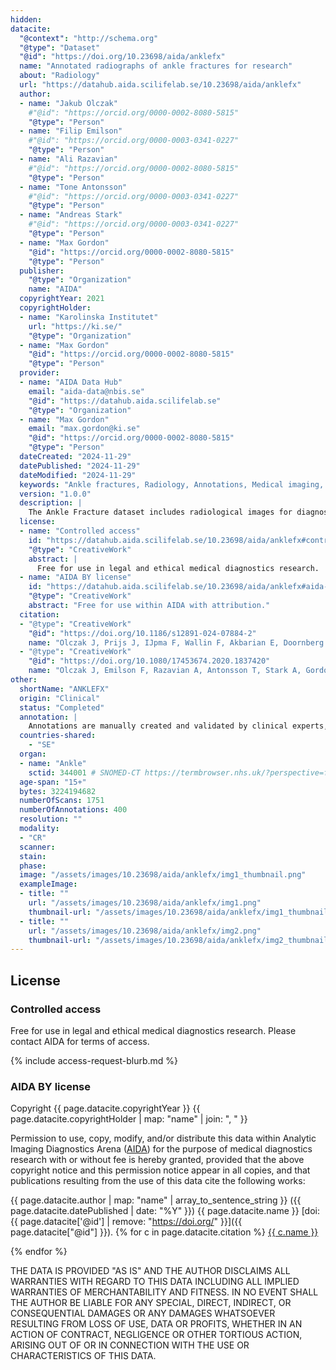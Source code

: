 ```yaml
---
hidden: 
datacite:
  "@context": "http://schema.org"
  "@type": "Dataset"
  "@id": "https://doi.org/10.23698/aida/anklefx"
  name: "Annotated radiographs of ankle fractures for research"
  about: "Radiology"
  url: "https://datahub.aida.scilifelab.se/10.23698/aida/anklefx"
  author:
  - name: "Jakub Olczak"
    #"@id": "https://orcid.org/0000-0002-8080-5815"
    "@type": "Person"
  - name: "Filip Emilson"
    #"@id": "https://orcid.org/0000-0003-0341-0227"
    "@type": "Person"
  - name: "Ali Razavian"
    #"@id": "https://orcid.org/0000-0002-8080-5815"
    "@type": "Person"
  - name: "Tone Antonsson"
    #"@id": "https://orcid.org/0000-0003-0341-0227"
    "@type": "Person"
  - name: "Andreas Stark"
    #"@id": "https://orcid.org/0000-0003-0341-0227"
    "@type": "Person"
  - name: "Max Gordon"
    "@id": "https://orcid.org/0000-0002-8080-5815"
    "@type": "Person"
  publisher:
    "@type": "Organization"
    name: "AIDA"
  copyrightYear: 2021
  copyrightHolder:
  - name: "Karolinska Institutet"
    url: "https://ki.se/"
    "@type": "Organization"
  - name: "Max Gordon"
    "@id": "https://orcid.org/0000-0002-8080-5815"
    "@type": "Person"
  provider:
  - name: "AIDA Data Hub"
    email: "aida-data@nbis.se"
    "@id": "https://datahub.aida.scilifelab.se"
    "@type": "Organization"
  - name: "Max Gordon"
    email: "max.gordon@ki.se"
    "@id": "https://orcid.org/0000-0002-8080-5815"
    "@type": "Person"
  dateCreated: "2024-11-29"
  datePublished: "2024-11-29"
  dateModified: "2024-11-29"
  keywords: "Ankle fractures, Radiology, Annotations, Medical imaging, AO/OTA"
  version: "1.0.0"
  description: |
    The Ankle Fracture dataset includes radiological images for diagnosing and evaluating ankle fractures. The dataset focuses on X-ray imaging, providing annotations for fracture identification, classification, and severity grading.
  license:
  - name: "Controlled access"
    id: "https://datahub.aida.scilifelab.se/10.23698/aida/anklefx#controlled-access"
    "@type": "CreativeWork"
    abstract: |
      Free for use in legal and ethical medical diagnostics research.
  - name: "AIDA BY license"
    id: "https://datahub.aida.scilifelab.se/10.23698/aida/anklefx#aida-by-license"
    "@type": "CreativeWork"
    abstract: "Free for use within AIDA with attribution."
  citation:
  - "@type": "CreativeWork"
    "@id": "https://doi.org/10.1186/s12891-024-07884-2"
    name: "Olczak J, Prijs J, IJpma F, Wallin F, Akbarian E, Doornberg J, et al. External validation of an artificial intelligence multi-label deep learning model capable of ankle fracture classification. BMC Musculoskelet Disord. 2024 Oct 4;25(1):788."
  - "@type": "CreativeWork"
    "@id": "https://doi.org/10.1080/17453674.2020.1837420"
    name: "Olczak J, Emilson F, Razavian A, Antonsson T, Stark A, Gordon M. Ankle fracture classification using deep learning: automating detailed AO Foundation/Orthopedic Trauma Association (AO/OTA) 2018 malleolar fracture identification reaches a high degree of correct classification. Acta Orthopaedica. 2021 Jan 2;92(1):102–8."
other:
  shortName: "ANKLEFX"
  origin: "Clinical"
  status: "Completed"
  annotation: |
    Annotations are manually created and validated by clinical experts, including fracture classification, severity grading, and localization markers on X-rays.
  countries-shared:
    - "SE"
  organ:
  - name: "Ankle"
    sctid: 344001 # SNOMED-CT https://termbrowser.nhs.uk/?perspective=full&conceptId1=344001&edition=uk-edition&release=v20240925&server=https://sctuat.dataproducts.nhs.uk/sct-browser-api/snomed&langRefset=999000681000001101,999001251000000103
  age-span: "15+"
  bytes: 3224194682
  numberOfScans: 1751
  numberOfAnnotations: 400
  resolution: ""
  modality:
  - "CR"
  scanner:
  stain:
  phase:
  image: "/assets/images/10.23698/aida/anklefx/img1_thumbnail.png"
  exampleImage:
  - title: ""
    url: "/assets/images/10.23698/aida/anklefx/img1.png"
    thumbnail-url: "/assets/images/10.23698/aida/anklefx/img1_thumbnail.png"
  - title: ""
    url: "/assets/images/10.23698/aida/anklefx/img2.png"
    thumbnail-url: "/assets/images/10.23698/aida/anklefx/img2_thumbnail.png"
---
```

## License
### Controlled access
Free for use in legal and ethical medical diagnostics research.
Please contact AIDA for terms of access.

{% include access-request-blurb.md %}

### AIDA BY license
Copyright
{{ page.datacite.copyrightYear }}
{{ page.datacite.copyrightHolder | map: "name" |  join: ", " }}

Permission to use, copy, modify, and/or distribute this data within Analytic
Imaging Diagnostics Arena ([AIDA](https://medtech4health.se/aida)) for the
purpose of medical diagnostics research with or without fee is hereby granted,
provided that the above copyright notice and this permission notice appear in
all copies, and that publications resulting from the use of this data cite the
following works:

{{ page.datacite.author | map: "name" | array_to_sentence_string }}
({{ page.datacite.datePublished | date: "%Y" }})
{{ page.datacite.name }}
[doi:{{ page.datacite['@id'] | remove: "https://doi.org/" }}]({{ page.datacite["@id"] }}).
{% for c in page.datacite.citation %}
  [{{ c.name }}]({{c["@id"]}})

{% endfor %}

THE DATA IS PROVIDED "AS IS" AND THE AUTHOR DISCLAIMS ALL WARRANTIES WITH REGARD
TO THIS DATA INCLUDING ALL IMPLIED WARRANTIES OF MERCHANTABILITY AND FITNESS. IN
NO EVENT SHALL THE AUTHOR BE LIABLE FOR ANY SPECIAL, DIRECT, INDIRECT, OR
CONSEQUENTIAL DAMAGES OR ANY DAMAGES WHATSOEVER RESULTING FROM LOSS OF USE, DATA
OR PROFITS, WHETHER IN AN ACTION OF CONTRACT, NEGLIGENCE OR OTHER TORTIOUS
ACTION, ARISING OUT OF OR IN CONNECTION WITH THE USE OR CHARACTERISTICS OF THIS
DATA.

